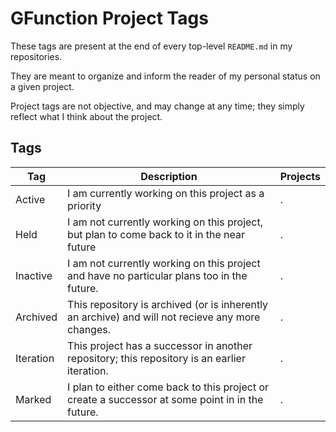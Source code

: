 # GFunction Project Tags

These tags are present at the end of every top-level `README.md` in my repositories.

They are meant to organize and inform the reader of my personal status on a given project.

Project tags are not objective, and may change at any time; they simply reflect what I think about the project.

## Tags
| Tag | Description | Projects |
| --- | ----------- | -------- |
| Active | I am currently working on this project as a priority | . |
| Held | I am not currently working on this project, but plan to come back to it in the near future | . | 
| Inactive | I am not currently working on this project and have no particular plans too in the future. | . |
| Archived | This repository is archived (or is inherently an archive) and will not recieve any more changes. | . |
| Iteration | This project has a successor in another repository; this repository is an earlier iteration. | . |
| Marked | I plan to either come back to this project or create a successor at some point in in the future. | . |
